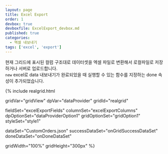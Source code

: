 ```yaml
---
layout: page
title: Excel Export
order: 1
devbox: true
devboxfile: ExcelExport_devbox.md
published: true
categories:
  - 엑셀 내보내기
tags: ['excel', 'export']
---
```


현재 그리드에 표시된 컬럼 구조대로 데이터셋을 엑셀 파일로 변환해서 로컬파일로 저장하거나 서버로 업로드합니다.  
`new` excel로 data 내보내기가 완료되었을 때 실행할 수 있는 함수를 지정하는 done 속성이 추가되었습니다. 

<script>
var onGridSuccessDataSet = function(data, textStatus, jqXHR) {
  dataProvider.setRows(data);
}
var onDoneDataSet = function() {
	var cellDefaultStyles = [{
        criteria: "value like 'VI%'",
        styles: "background=#11ff0000"
	}];
	gridView.setStyles({
		body: {
	        cellDynamicStyles: cellDefaultStyles
	    }
	});
}
</script>

{% include realgrid.html

  gridVar="gridView"
  dpVar="dataProvider"
  gridId="realgrid"

  fieldSet="excelExportFields"
  columnSet="excelExportColumns"
  dpOptionSet="dataProviderOption1"
  gridOptionSet="gridOption1"
  styleSet="style1"

  dataSet="CustomOrders.json"
  successDataSet="onGridSuccessDataSet"  
  doneDataSet="onDoneDataSet"

  gridWidth="100%"
  gridHeight="300px" %}